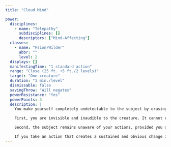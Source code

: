 ```yaml
---
title: "Cloud Mind"

power:
  disciplines:
    - name: "Telepathy"
      subdisciplines: []
      descriptors: ["Mind-Affecting"]
  classes:
    - name: "Psion/Wilder"
      abbr: ""
      level: 2
  displays: []
  manifestingTime: "1 standard action"
  range: "Close (25 ft. +5 ft./2 levels)"
  target: "One creature"
  duration: "1 min./level"
  dismissable: false
  savingThrow: "Will negates"
  powerResistance: "Yes"
  powerPoints: 3
  description: |
    You make yourself completely undetectable to the subject by erasing all awareness of your presence from its mind. This power has the following effects.

    First, you are invisible and inaudible to the creature. It cannot even detect your presence by means of blindsense, blindsight, scent, or tremorsense. It cannot pinpoint your location by any means.

    Second, the subject remains unaware of your actions, provided you do not make any attacks or cause any obvious or directly threatening changes in the subject's environment. If you attack the subject creature, the effect ends.

    If you take an action that creates a sustained and obvious change in the subject's environment-for example, attacking a creature aside from the subject or moving a large or attended object the subject can see-the subject immediately gains a new saving throw against the power. An ally of the subject creature that is able to see or perceive you can use a move action to warn the subject and thereby grant it a new saving throw.
---
```

